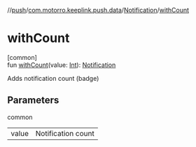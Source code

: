 //[push](../../../index.md)/[com.motorro.keeplink.push.data](../index.md)/[Notification](index.md)/[withCount](with-count.md)

# withCount

[common]\
fun [withCount](with-count.md)(value: [Int](https://kotlinlang.org/api/latest/jvm/stdlib/kotlin/-int/index.html)): [Notification](index.md)

Adds notification count (badge)

## Parameters

common

| | |
|---|---|
| value | Notification count |
